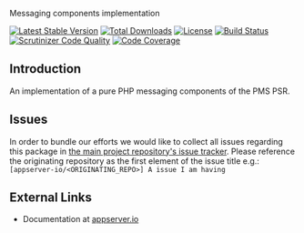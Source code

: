 Messaging components implementation


[![Latest Stable Version](https://img.shields.io/packagist/v/appserver-io/messaging.svg?style=flat-square)](https://packagist.org/packages/appserver-io/messaging) 
 [![Total Downloads](https://img.shields.io/packagist/dt/appserver-io/messaging.svg?style=flat-square)](https://packagist.org/packages/appserver-io/messaging)
 [![License](https://img.shields.io/packagist/l/appserver-io/messaging.svg?style=flat-square)](https://packagist.org/packages/appserver-io/messaging)
 [![Build Status](https://img.shields.io/travis/appserver-io/messaging/master.svg?style=flat-square)](http://travis-ci.org/appserver-io/messaging)
 [![Scrutinizer Code Quality](https://img.shields.io/scrutinizer/g/appserver-io/messaging/master.svg?style=flat-square)](https://scrutinizer-ci.com/g/appserver-io/messaging/?branch=master)
 [![Code Coverage](https://img.shields.io/scrutinizer/coverage/g/appserver-io/messaging/master.svg?style=flat-square)](https://scrutinizer-ci.com/g/appserver-io/messaging/?branch=master)

## Introduction

An implementation of a pure PHP messaging components of the PMS PSR.

## Issues

In order to bundle our efforts we would like to collect all issues regarding this package in [the main project repository's issue tracker](https://github.com/appserver-io/appserver/issues).
Please reference the originating repository as the first element of the issue title e.g.:
`[appserver-io/<ORIGINATING_REPO>] A issue I am having`

## External Links

* Documentation at [appserver.io](http://docs.appserver.io)
